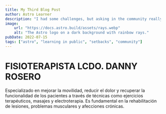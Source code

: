 ```yaml
---
title: My Third Blog Post
author: Astro Learner
description: "I had some challenges, but asking in the community really helped!"
image:
    url: "https://docs.astro.build/assets/rays.webp"
    alt: "The Astro logo on a dark background with rainbow rays."
pubDate: 2022-07-15
tags: ["astro", "learning in public", "setbacks", "community"]
---
```

# FISIOTERAPISTA LCDO. DANNY ROSERO

Especializado en mejorar la movilidad, reducir el dolor y recuperar la funcionalidad de los pacientes a través de técnicas como ejercicios terapéuticos, masajes y electroterapia. Es fundamental en la rehabilitación de lesiones, problemas musculares y afecciones crónicas.